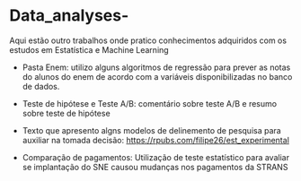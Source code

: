 # Data_analyses-
Aqui estão outro trabalhos onde pratico conhecimentos adquiridos com os estudos em Estatística e Machine Learning

- Pasta Enem: utilizo alguns algoritmos de regressão para prever as notas do alunos do enem de acordo com a variáveis disponibilizadas no banco de dados.

- Teste de hipótese e Teste A/B: comentário sobre teste A/B e resumo sobre teste de hipótese

- Texto que apresento algns modelos de delinemento de pesquisa para auxiliar na tomada decisão: https://rpubs.com/filipe26/est_experimental

- Comparação de pagamentos: Utilização de teste estatístico para avaliar se implantação do SNE causou mudanças nos pagamentos da STRANS
